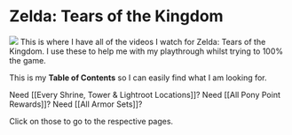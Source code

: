 # Zelda: Tears of the Kingdom
![](https://www.zeldadungeon.net/wp-content/uploads/2023/05/Tears-of-the-Kingdom-Official-Art.jpg)
This is where I have all of the videos I watch for Zelda: Tears of the Kingdom. I use these to help me with my playthrough whilst trying to 100% the game.

This is my **Table of Contents** so I can easily find what I am looking for.

Need [[Every Shrine, Tower & Lightroot Locations]]?
Need [[All Pony Point Rewards]]?
Need [[All Armor Sets]]?

Click on those to go to the respective pages.
